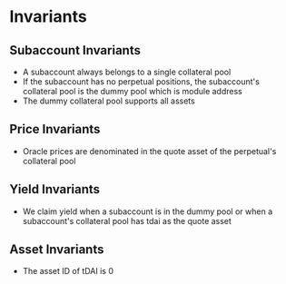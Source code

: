 # Invariants

## Subaccount Invariants
- A subaccount always belongs to a single collateral pool
- If the subaccount has no perpetual positions, the subaccount's collateral pool is the dummy pool which is module address
- The dummy collateral pool supports all assets

## Price Invariants
- Oracle prices are denominated in the quote asset of the perpetual's collateral pool

## Yield Invariants
- We claim yield when a subaccount is in the dummy pool or when a subaccount's collateral pool has tdai as the quote asset

## Asset Invariants
- The asset ID of tDAI is 0

